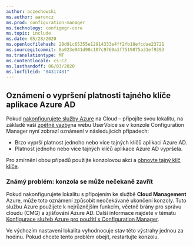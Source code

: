 ```yaml
---
author: aczechowski
ms.author: aaroncz
ms.prod: configuration-manager
ms.technology: configmgr-core
ms.topic: include
ms.date: 05/28/2020
ms.openlocfilehash: 28d91c65355e12914333e4ff2fb18efcdae23721
ms.sourcegitcommit: 8a023e941d90c107c9769a1f7519875a31ef9393
ms.translationtype: MT
ms.contentlocale: cs-CZ
ms.lasthandoff: 06/03/2020
ms.locfileid: "84317481"
---
```

## <a name="notification-for-azure-ad-app-secret-key-expiration"></a><a name="bkmk_alertkey"></a>Oznámení o vypršení platnosti tajného klíče aplikace Azure AD

<!--6386392-->

Pokud [nakonfigurujete služby Azure](../../../../servers/deploy/configure/azure-services-wizard.md) na Cloud – připojíte svou lokalitu, na základě vaší [zpětné vazby](https://configurationmanager.uservoice.com/forums/300492/suggestions/40438012)na webu UserVoice se v konzole Configuration Manager nyní zobrazí oznámení v následujících případech:

- Brzo vyprší platnost jednoho nebo více tajných klíčů aplikací Azure AD.
- Platnost jednoho nebo více tajných klíčů aplikace Azure AD vypršela.

Pro zmírnění obou případů použijte konzolovou akci a [obnovte tajný klíč klíče](../../../../servers/deploy/configure/azure-services-wizard.md#bkmk_renew).

### <a name="known-issue-console-may-unexpectedly-close"></a><a name="ki_console"></a>Známý problém: konzola se může nečekaně zavřít
<!--7329690-->
Pokud nakonfigurujete lokalitu s připojením ke službě **Cloud Management** Azure, může toto oznámení způsobit neočekávané ukončení konzoly. Tuto službu Azure použijete k nejrůznějším funkcím, včetně brány pro správu cloudu (CMG) a zjišťování Azure AD. Další informace najdete v tématu [Konfigurace služeb Azure pro použití s Configuration Manager](../../../../servers/deploy/configure/azure-services-wizard.md#available-services).

Ve výchozím nastavení lokalita vyhodnocuje stav této výstrahy jednou za hodinu. Pokud chcete tento problém obejít, restartujte konzolu.
